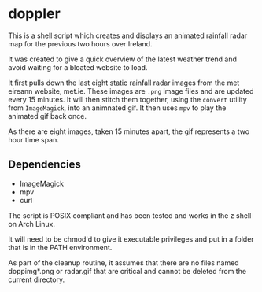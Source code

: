 # doppler

This is a shell script which creates and displays an animated rainfall radar map for the previous two hours over Ireland. 

It was created to give a quick overview of the latest weather trend and avoid waiting for a bloated website to load. 

It first pulls down the last eight static rainfall radar images from the met eireann website, met.ie. These images are `.png` image files and are updated every 15 minutes. It will then stitch them together, using the `convert` utility from `ImageMagick`, into an animnated gif. It then uses `mpv` to play the animated gif back once. 

As there are eight images, taken 15 minutes apart, the gif represents a two hour time span. 

## Dependencies

* ImageMagick
* mpv
* curl

The script is POSIX compliant and has been tested and works in the z shell on Arch Linux. 

It will need to be chmod'd to give it executable privileges and put in a folder that is in the PATH environment.  

As part of the cleanup routine, it assumes that there are no files named doppimg*.png or radar.gif that are critical and cannot be deleted from the current directory.
